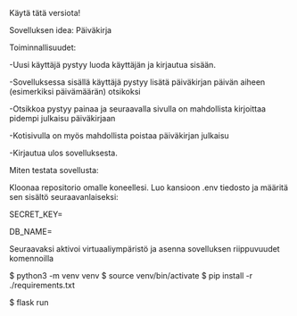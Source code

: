 Käytä tätä versiota!

Sovelluksen idea: Päiväkirja

Toiminnallisuudet:

-Uusi käyttäjä pystyy luoda käyttäjän ja kirjautua sisään.

-Sovelluksessa sisällä käyttäjä pystyy lisätä päiväkirjan päivän aiheen (esimerkiksi päivämäärän) otsikoksi

-Otsikkoa pystyy painaa ja seuraavalla sivulla on mahdollista kirjoittaa pidempi julkaisu päiväkirjaan

-Kotisivulla on myös mahdollista poistaa päiväkirjan julkaisu

-Kirjautua ulos sovelluksesta.




Miten testata sovellusta:

Kloonaa repositorio omalle koneellesi. Luo kansioon .env tiedosto ja määritä sen sisältö seuraavanlaiseksi:

SECRET_KEY=<salainen-avain>

DB_NAME=<tietokannan-paikallinen-osoite>


Seuraavaksi aktivoi virtuaaliympäristö ja asenna sovelluksen riippuvuudet komennoilla

$ python3 -m venv venv
$ source venv/bin/activate
$ pip install -r ./requirements.txt


$ flask run


